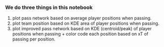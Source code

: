 ### We do three things in this notebook

1. plot pass network based on average player positions when passing.
2. plot team position based on KDE area of player positions when passing.
3. plot improved pass network based on KDE (centroid/peak) of player positions when passing + color code each 
   position based on xT of passing per position.

   
